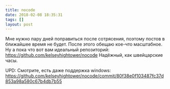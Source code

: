```yaml
---
title: nocode
date: 2018-02-08 18:35:31
tags: []
layout: post
---
```


Мне нужно пару дней поправиться после сотрясения, поэтому постов в ближайшее время не будет. После этого обещаю кое-что масштабное. Ну а пока что вот вам идеальный репозиторий:
<https://github.com/kelseyhightower/nocode>
Надёжный, как швейцарские часы.

UPD: Смотрите, есть даже поддержка windows:
<https://github.com/kelseyhightower/nocode/commit/80f38e0f103487fc37d853a98a580c67b4db7b55>

